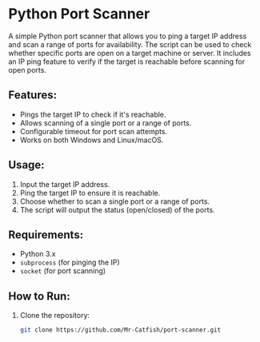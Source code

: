 # Python Port Scanner

A simple Python port scanner that allows you to ping a target IP address and scan a range of ports for availability. The script can be used to check whether specific ports are open on a target machine or server. It includes an IP ping feature to verify if the target is reachable before scanning for open ports.

## Features:
- Pings the target IP to check if it's reachable.
- Allows scanning of a single port or a range of ports.
- Configurable timeout for port scan attempts.
- Works on both Windows and Linux/macOS.

## Usage:
1. Input the target IP address.
2. Ping the target IP to ensure it is reachable.
3. Choose whether to scan a single port or a range of ports.
4. The script will output the status (open/closed) of the ports.

## Requirements:
- Python 3.x
- `subprocess` (for pinging the IP)
- `socket` (for port scanning)

## How to Run:
1. Clone the repository:
   ```bash
   git clone https://github.com/Mr-Catfish/port-scanner.git
